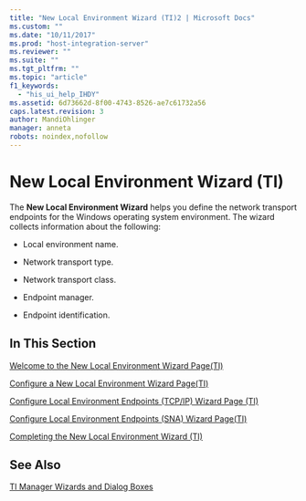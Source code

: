 ```yaml
---
title: "New Local Environment Wizard (TI)2 | Microsoft Docs"
ms.custom: ""
ms.date: "10/11/2017"
ms.prod: "host-integration-server"
ms.reviewer: ""
ms.suite: ""
ms.tgt_pltfrm: ""
ms.topic: "article"
f1_keywords: 
  - "his_ui_help_IHDY"
ms.assetid: 6d73662d-8f00-4743-8526-ae7c61732a56
caps.latest.revision: 3
author: MandiOhlinger
manager: anneta
robots: noindex,nofollow
---
```

# New Local Environment Wizard (TI)
The **New Local Environment Wizard** helps you define the network transport endpoints for the Windows operating system environment. The wizard collects information about the following:  
  
-   Local environment name.  
  
-   Network transport type.  
  
-   Network transport class.  
  
-   Endpoint manager.  
  
-   Endpoint identification.  
  
## In This Section  
 [Welcome to the New Local Environment Wizard Page(TI)](../core/welcome-to-the-new-local-environment-wizard-page-ti.md)  
  
 [Configure a New Local Environment Wizard Page(TI)](../core/configure-a-new-local-environment-wizard-page-ti.md)  
  
 [Configure Local Environment Endpoints (TCP/IP) Wizard Page (TI)](../core/configure-local-environment-endpoints-tcp-ip-wizard-page-ti.md)  
  
 [Configure Local Environment Endpoints (SNA) Wizard Page(TI)](../core/configure-local-environment-endpoints-sna-wizard-page-ti.md)  
  
 [Completing the New Local Environment Wizard (TI)](../core/completing-the-new-local-environment-wizard-ti.md)  
  
## See Also  
 [TI Manager Wizards and Dialog Boxes](../core/ti-manager-wizards-and-dialog-boxes.md)